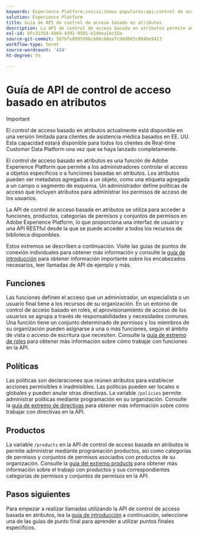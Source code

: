 ```yaml
---
keywords: Experience Platform;inicio;temas populares;api;control de acceso basado en atributos;Control de acceso basado en atributos
solution: Experience Platform
title: Guía de API de control de acceso basado en atributos
description: La API de control de acceso basada en atributos permite administrar mediante programación las funciones y las políticas en Adobe Experience Platform. Siga esta guía para aprender a realizar operaciones clave con la API.
exl-id: 0fc32354-4869-4392-9501-b1dbea1bc55e
source-git-commit: 567bfe089fd96cb08cb8ea7c90d065c804be9413
workflow-type: tm+mt
source-wordcount: '424'
ht-degree: 5%

---
```


# Guía de API de control de acceso basado en atributos

>[!IMPORTANT]
>
>El control de acceso basado en atributos actualmente está disponible en una versión limitada para clientes de asistencia médica basados en EE. UU. Esta capacidad estará disponible para todos los clientes de Real-time Customer Data Platform una vez que se haya lanzado completamente.

El control de acceso basado en atributos es una función de Adobe Experience Platform que permite a los administradores controlar el acceso a objetos específicos o a funciones basadas en atributos. Los atributos pueden ser metadatos agregados a un objeto, como una etiqueta agregada a un campo o segmento de esquema. Un administrador define políticas de acceso que incluyen atributos para administrar los permisos de acceso de los usuarios.

La API de control de acceso basada en atributos se utiliza para acceder a funciones, productos, categorías de permisos y conjuntos de permisos en Adobe Experience Platform, lo que proporciona una interfaz de usuario y una API RESTful desde la que se puede acceder a todos los recursos de biblioteca disponibles.

Estos extremos se describen a continuación. Visite las guías de puntos de conexión individuales para obtener más información y consulte la [guía de introducción](./getting-started.md) para obtener información importante sobre los encabezados necesarios, leer llamadas de API de ejemplo y más.

## Funciones

Las funciones definen el acceso que un administrador, un especialista o un usuario final tiene a los recursos de su organización. En un entorno de control de acceso basado en roles, el aprovisionamiento de acceso de los usuarios se agrupa a través de responsabilidades y necesidades comunes. Una función tiene un conjunto determinado de permisos y los miembros de su organización pueden asignarse a una o más funciones, según el ámbito de vista o acceso de escritura que necesiten. Consulte la [guía de extremo de roles](./roles.md) para obtener más información sobre cómo trabajar con funciones en la API.

## Políticas

Las políticas son declaraciones que reúnen atributos para establecer acciones permisibles e inadmisibles. Las políticas pueden ser locales o globales y pueden anular otras directivas. La variable `/policies` permite administrar políticas mediante programación en su organización. Consulte la [guía de extremo de directivas](./policies.md) para obtener más información sobre cómo trabajar con directivas en la API.

## Productos

La variable `/products` en la API de control de acceso basada en atributos le permite administrar mediante programación productos, así como categorías de permisos y conjuntos de permisos asociados con productos de su organización. Consulte la [guía del extremo products](./products.md) para obtener más información sobre el trabajo con productos y sus correspondientes categorías de permisos y conjuntos de permisos en la API.

## Pasos siguientes

Para empezar a realizar llamadas utilizando la API de control de acceso basada en atributos, lea la [guía de introducción](./getting-started.md) a continuación, seleccione una de las guías de punto final para aprender a utilizar puntos finales específicos.
